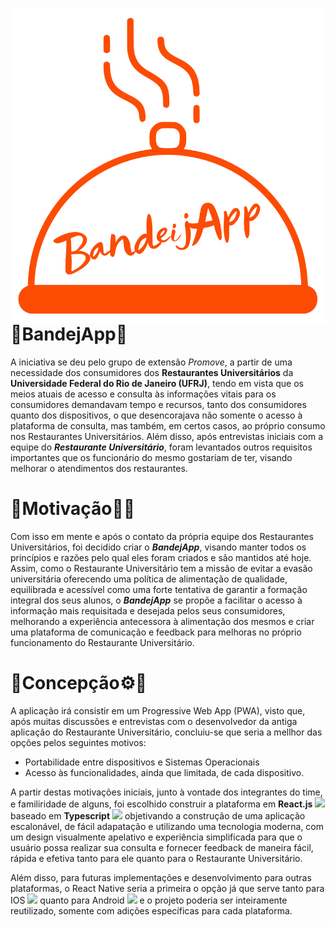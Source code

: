<h1>
  <img src="src/Assets/Logo.svg" align="right"/>
  🔸BandejApp🔸
</h1>

A iniciativa se deu pelo grupo de extensão *Promove*, a partir de uma necessidade dos consumidores dos **Restaurantes Universitários**
da **Universidade Federal do Rio de Janeiro (UFRJ)**, tendo em vista que os meios atuais de acesso e consulta às informações vitais para
os consumidores demandavam tempo e recursos, tanto dos consumidores quanto dos dispositivos, o que desencorajava não somente o acesso à
plataforma de consulta, mas também, em certos casos, ao próprio consumo nos Restaurantes Universitários. Além disso, após entrevistas
iniciais com a equipe do ***Restaurante Universitário***, foram levantados outros requisitos importantes que os funcionário do mesmo
gostariam de ter, visando melhorar o atendimentos dos restaurantes.

# 🔸Motivação👊🔸
Com isso em mente e após o contato da própria equipe dos Restaurantes Universitários, foi decidido criar o ***BandejApp***, visando manter
todos os princípios e razões pelo qual eles foram criados e são mantidos até hoje. Assim, como o Restaurante Universitário tem a missão de
evitar a evasão universitária oferecendo uma política de alimentação de qualidade, equilibrada e acessível como uma forte tentativa de garantir
a formação integral dos seus alunos, o ***BandejApp*** se propõe a facilitar o acesso à informação mais requisitada e desejada pelos seus
consumidores, melhorando a experiência antecessora à alimentação dos mesmos e criar uma plataforma de comunicação e feedback para melhoras
no próprio funcionamento do Restaurante Universitário.

# 🔸Concepção⚙️🔸
A aplicação irá consistir em um Progressive Web App (PWA), visto que, após muitas discussões e entrevistas com o desenvolvedor da antiga
aplicação do Restaurante Universitário, concluiu-se que seria a mellhor das opções pelos seguintes motivos:

- Portabilidade entre dispositivos e Sistemas Operacionais
- Acesso às funcionalidades, ainda que limitada, de cada dispositivo.

A partir destas motivações iniciais, junto à vontade dos integrantes do time, e familiridade de alguns, foi escolhido construir a plataforma
em **React.js** <img width="15em" src="https://cdn.jsdelivr.net/gh/devicons/devicon/icons/react/react-original.svg"/> baseado em **Typescript**
<img width="15em" src="https://cdn.jsdelivr.net/gh/devicons/devicon/icons/typescript/typescript-original.svg" /> objetivando a construção de
uma aplicação escalonável, de fácil adapatação e utilizando uma tecnologia moderna, com um design visualmente apelativo e experiência simplificada
para que o usuário possa realizar sua consulta e fornecer feedback de maneira fácil, rápida e efetiva tanto para ele quanto para o Restaurante
Universitário.

Além disso, para futuras implementações e desenvolvimento para outras plataformas, o React Native seria a primeira o opção já que serve tanto
para IOS <img width="15em" src="https://cdn.jsdelivr.net/gh/devicons/devicon/icons/apple/apple-original.svg" /> quanto para Android <img width="15em" src="https://cdn.jsdelivr.net/gh/devicons/devicon/icons/android/android-plain.svg" /> e o projeto poderia ser inteiramente reutilizado, somente
com adições específicas para cada plataforma.
